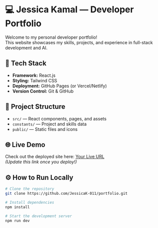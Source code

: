 # 💻 Jessica Kamal — Developer Portfolio

Welcome to my personal developer portfolio!  
This website showcases my skills, projects, and experience in full-stack development and AI.

## 🚀 Tech Stack
- **Framework:** React.js
- **Styling:** Tailwind CSS
- **Deployment:** GitHub Pages (or Vercel/Netlify)
- **Version Control:** Git & GitHub

## 📁 Project Structure
- `src/` — React components, pages, and assets
- `constants/` — Project and skills data
- `public/` — Static files and icons

## 🌐 Live Demo
Check out the deployed site here: [Your Live URL](https://yourusername.github.io/portfolio)  
*(Update this link once you deploy!)*

## ⚙️ How to Run Locally
```bash
# Clone the repository
git clone https://github.com/JessicaK-011/portfolio.git

# Install dependencies
npm install

# Start the development server
npm run dev
